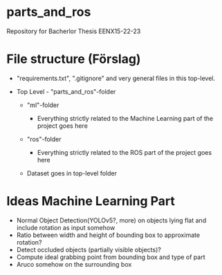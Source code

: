 # parts_and_ros
Repository for Bacherlor Thesis EENX15-22-23

# File structure (Förslag)
- "requirements.txt", ".gitignore" and very general files in this top-level.

- Top Level - "parts_and_ros"-folder
    - "ml"-folder
        - Everything strictly related to the Machine Learning part of the project goes here

    - "ros"-folder
        - Everything strictly related to the ROS part of the project goes here

    - Dataset goes in top-level folder

# Ideas Machine Learning Part
- Normal Object Detection(YOLOv5?, more) on objects lying flat and include rotation as input somehow
- Ratio between width and height of bounding box to approximate rotation?
- Detect occluded objects (partially visible objects)?
- Compute ideal grabbing point from bounding box and type of part
- Aruco somehow on the surrounding box